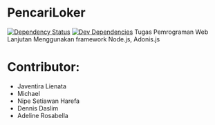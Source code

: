 # PencariLoker
[![Dependency Status](https://david-dm.org/PencariLoker/pencariLoker.svg)](https://david-dm.org/PencariLoker/pencariLoker)
[![Dev Dependencies](https://david-dm.org/PencariLoker/dev/pencariLoker.svg?style=flat-square)](https://david-dm.org/PencariLoker/pencariLoker#info=devDependencies)
Tugas Pemrograman Web Lanjutan
Menggunakan framework Node.js, Adonis.js

# Contributor:
- Javentira Lienata
- Michael
- Nipe Setiawan Harefa
- Dennis Daslim
- Adeline Rosabella
